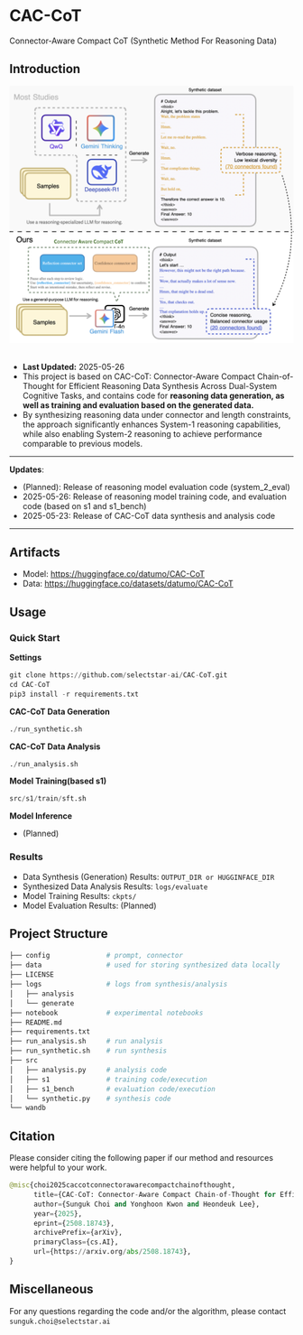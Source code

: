 # CAC-CoT
Connector-Aware Compact CoT (Synthetic Method For Reasoning Data)

## Introduction
<img src="figure/overview.png" alt="Image" width="600"/>
<br><br>

- **Last Updated:** 2025-05-26
- This project is based on CAC-CoT: Connector-Aware Compact Chain-of-Thought for Efficient Reasoning Data Synthesis Across Dual-System Cognitive Tasks, and contains code for **reasoning data generation, as well as training and evaluation based on the generated data.**
- By synthesizing reasoning data under connector and length constraints, the approach significantly enhances System-1 reasoning capabilities, while also enabling System-2 reasoning to achieve performance comparable to previous models.

---
**Updates**:
- (Planned): Release of reasoning model evaluation code (system_2_eval)
- 2025-05-26: Release of reasoning model training code, and evaluation code (based on s1 and s1_bench)
- 2025-05-23: Release of CAC-CoT data synthesis and analysis code
---

## Artifacts
- Model: https://huggingface.co/datumo/CAC-CoT
- Data: https://huggingface.co/datasets/datumo/CAC-CoT

## Usage
### Quick Start

**Settings**
```python
git clone https://github.com/selectstar-ai/CAC-CoT.git
cd CAC-CoT
pip3 install -r requirements.txt
```

**CAC-CoT Data Generation**
```python
./run_synthetic.sh
```

**CAC-CoT Data Analysis**
```python
./run_analysis.sh
```

**Model Training(based s1)**
```python
src/s1/train/sft.sh
```

**Model Inference**
- (Planned)

### Results
- Data Synthesis (Generation) Results: `OUTPUT_DIR or HUGGINFACE_DIR`
- Synthesized Data Analysis Results: `logs/evaluate`
- Model Training Results: `ckpts/`
- Model Evaluation Results: (Planned)

## Project Structure

```python
├── config              # prompt, connector
├── data                # used for storing synthesized data locally
├── LICENSE
├── logs                # logs from synthesis/analysis
│   ├── analysis
│   └── generate
├── notebook            # experimental notebooks
├── README.md
├── requirements.txt    
├── run_analysis.sh     # run analysis
├── run_synthetic.sh    # run synthesis
├── src
│   ├── analysis.py     # analysis code
│   ├── s1              # training code/execution
│   ├── s1_bench        # evaluation code/execution
│   └── synthetic.py    # synthesis code
└── wandb
```

## Citation
Please consider citing the following paper if our method and resources were helpful to your work.

```python
@misc{choi2025caccotconnectorawarecompactchainofthought,
      title={CAC-CoT: Connector-Aware Compact Chain-of-Thought for Efficient Reasoning Data Synthesis Across Dual-System Cognitive Tasks}, 
      author={Sunguk Choi and Yonghoon Kwon and Heondeuk Lee},
      year={2025},
      eprint={2508.18743},
      archivePrefix={arXiv},
      primaryClass={cs.AI},
      url={https://arxiv.org/abs/2508.18743}, 
}
```

## Miscellaneous
For any questions regarding the code and/or the algorithm, please contact `sunguk.choi@selectstar.ai`
